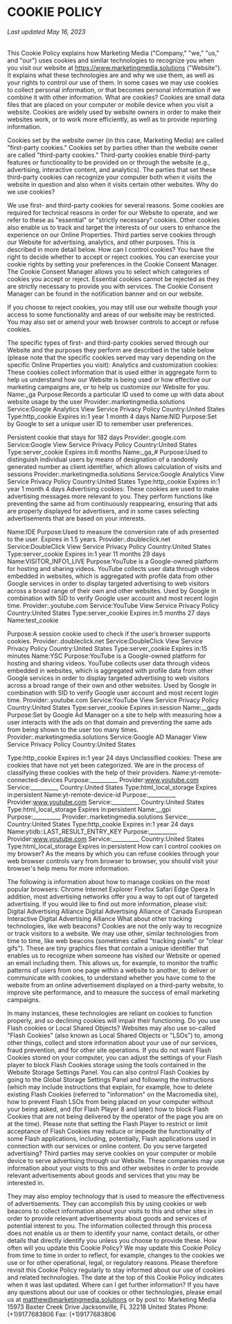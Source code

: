 # COOKIE POLICY 
###### Last updated May 16, 2023 

This Cookie Policy explains how Marketing Media ("Company," "we," "us," and "our") uses cookies and similar technologies to recognize you when you visit our website at https://www.marketingmedia.solutions ("Website"). It explains what these technologies are and why we use them, as well as your rights to control our use of them. In some cases we may use cookies to collect personal information, or that becomes personal information if we combine it with other information. What are cookies? Cookies are small data files that are placed on your computer or mobile device when you visit a website. Cookies are widely used by website owners in order to make their websites work, or to work more efficiently, as well as to provide reporting information. 

Cookies set by the website owner (in this case, Marketing Media) are called "first-party cookies." Cookies set by parties other than the website owner are called "third-party cookies." Third-party cookies enable third-party features or functionality to be provided on or through the website (e.g., advertising, interactive content, and analytics). The parties that set these third-party cookies can recognize your computer both when it visits the website in question and also when it visits certain other websites. Why do we use cookies? 

We use first- and third-party cookies for several reasons. Some cookies are required for technical reasons in order for our Website to operate, and we refer to these as "essential" or "strictly necessary" cookies. Other cookies also enable us to track and target the interests of our users to enhance the experience on our Online Properties. Third parties serve cookies through our Website for advertising, analytics, and other purposes. This is described in more detail below. How can I control cookies? You have the right to decide whether to accept or reject cookies. You can exercise your cookie rights by setting your preferences in the Cookie Consent Manager. The Cookie Consent Manager allows you to select which categories of cookies you accept or reject. Essential cookies cannot be rejected as they are strictly necessary to provide you with services. The Cookie Consent Manager can be found in the notification banner and on our website. 

If you choose to reject cookies, you may still use our website though your access to some functionality and areas of our website may be restricted. You may also set or amend your web browser controls to accept or refuse cookies. 

The specific types of first- and third-party cookies served through our Website and the purposes they perform are described in the table below (please note that the specific cookies served may vary depending on the specific Online Properties you visit): Analytics and customization cookies: These cookies collect information that is used either in aggregate form to help us understand how our Website is being used or how effective our marketing campaigns are, or to help us customize our Website for you. Name:\_ga Purpose:Records a particular ID used to come up with data about website usage by the user Provider:.marketingmedia.solutions Service:Google Analytics View Service Privacy Policy Country:United States Type:http\_cookie Expires in:1 year 1 month 4 days Name:NID Purpose:Set by Google to set a unique user ID to remember user preferences. 

Persistent cookie that stays for 182 days Provider:.google.com Service:Google View Service Privacy Policy Country:United States Type:server\_cookie Expires in:6 months Name:\_ga\_# Purpose:Used to distinguish individual users by means of designation of a randomly generated number as client identifier, which allows calculation of visits and sessions Provider:.marketingmedia.solutions Service:Google Analytics View Service Privacy Policy Country:United States Type:http\_cookie Expires in:1 year 1 month 4 days Advertising cookies: These cookies are used to make advertising messages more relevant to you. They perform functions like preventing the same ad from continuously reappearing, ensuring that ads are properly displayed for advertisers, and in some cases selecting advertisements that are based on your interests. 

Name:IDE Purpose:Used to measure the conversion rate of ads presented to the user. Expires in 1.5 years. Provider:.doubleclick.net Service:DoubleClick View Service Privacy Policy Country:United States Type:server\_cookie Expires in:1 year 11 months 29 days Name:VISITOR\_INFO1\_LIVE Purpose:YouTube is a Google-owned platform for hosting and sharing videos. YouTube collects user data through videos embedded in websites, which is aggregated with profile data from other Google services in order to display targeted advertising to web visitors across a broad range of their own and other websites. Used by Google in combination with SID to verify Google user account and most recent login time. Provider:.youtube.com Service:YouTube View Service Privacy Policy Country:United States Type:server\_cookie Expires in:5 months 27 days Name:test\_cookie 

Purpose:A session cookie used to check if the user’s browser supports cookies. Provider:.doubleclick.net Service:DoubleClick View Service Privacy Policy Country:United States Type:server\_cookie Expires in:15 minutes Name:YSC Purpose:YouTube is a Google-owned platform for hosting and sharing videos. YouTube collects user data through videos embedded in websites, which is aggregated with profile data from other Google services in order to display targeted advertising to web visitors across a broad range of their own and other websites. Used by Google in combination with SID to verify Google user account and most recent login time. Provider:.youtube.com Service:YouTube View Service Privacy Policy Country:United States Type:server\_cookie Expires in:session Name:\_\_gads Purpose:Set by Google Ad Manager on a site to help with measuring how a user interacts with the ads on that domain and preventing the same ads from being shown to the user too many times. Provider:.marketingmedia.solutions Service:Google AD Manager View Service Privacy Policy Country:United States 

Type:http\_cookie Expires in:1 year 24 days Unclassified cookies: These are cookies that have not yet been categorized. We are in the process of classifying these cookies with the help of their providers. Name:yt-remote-connected-devices Purpose:\_\_\_\_\_\_\_\_\_\_ Provider:www.youtube.com Service:\_\_\_\_\_\_\_\_\_\_ Country:United States Type:html\_local\_storage Expires in:persistent Name:yt-remote-device-id Purpose:\_\_\_\_\_\_\_\_\_\_ Provider:www.youtube.com Service:\_\_\_\_\_\_\_\_\_\_ Country:United States Type:html\_local\_storage Expires in:persistent Name:\_\_gpi Purpose:\_\_\_\_\_\_\_\_\_\_ Provider:.marketingmedia.solutions Service:\_\_\_\_\_\_\_\_\_\_ Country:United States Type:http\_cookie Expires in:1 year 24 days Name:ytidb::LAST\_RESULT\_ENTRY\_KEY Purpose:\_\_\_\_\_\_\_\_\_\_ Provider:www.youtube.com Service:\_\_\_\_\_\_\_\_\_\_ Country:United States Type:html\_local\_storage Expires in:persistent How can I control cookies on my browser? As the means by which you can refuse cookies through your web browser controls vary from browser to browser, you should visit your browser's help menu for more information. 

The following is information about how to manage cookies on the most popular browsers: Chrome Internet Explorer Firefox Safari Edge Opera In addition, most advertising networks offer you a way to opt out of targeted advertising. If you would like to find out more information, please visit: Digital Advertising Alliance Digital Advertising Alliance of Canada European Interactive Digital Advertising Alliance What about other tracking technologies, like web beacons? Cookies are not the only way to recognize or track visitors to a website. We may use other, similar technologies from time to time, like web beacons (sometimes called "tracking pixels" or "clear gifs"). These are tiny graphics files that contain a unique identifier that enables us to recognize when someone has visited our Website or opened an email including them. This allows us, for example, to monitor the traffic patterns of users from one page within a website to another, to deliver or communicate with cookies, to understand whether you have come to the website from an online advertisement displayed on a third-party website, to improve site performance, and to measure the success of email marketing campaigns. 

In many instances, these technologies are reliant on cookies to function properly, and so declining cookies will impair their functioning. Do you use Flash cookies or Local Shared Objects? Websites may also use so-called "Flash Cookies" (also known as Local Shared Objects or "LSOs") to, among other things, collect and store information about your use of our services, fraud prevention, and for other site operations. If you do not want Flash Cookies stored on your computer, you can adjust the settings of your Flash player to block Flash Cookies storage using the tools contained in the Website Storage Settings Panel. You can also control Flash Cookies by going to the Global Storage Settings Panel and following the instructions (which may include instructions that explain, for example, how to delete existing Flash Cookies (referred to "information" on the Macromedia site), how to prevent Flash LSOs from being placed on your computer without your being asked, and (for Flash Player 8 and later) how to block Flash Cookies that are not being delivered by the operator of the page you are on at the time). Please note that setting the Flash Player to restrict or limit acceptance of Flash Cookies may reduce or impede the functionality of some Flash applications, including, potentially, Flash applications used in connection with our services or online content. Do you serve targeted advertising? Third parties may serve cookies on your computer or mobile device to serve advertising through our Website. These companies may use information about your visits to this and other websites in order to provide relevant advertisements about goods and services that you may be interested in. 

They may also employ technology that is used to measure the effectiveness of advertisements. They can accomplish this by using cookies or web beacons to collect information about your visits to this and other sites in order to provide relevant advertisements about goods and services of potential interest to you. The information collected through this process does not enable us or them to identify your name, contact details, or other details that directly identify you unless you choose to provide these. How often will you update this Cookie Policy? We may update this Cookie Policy from time to time in order to reflect, for example, changes to the cookies we use or for other operational, legal, or regulatory reasons. Please therefore revisit this Cookie Policy regularly to stay informed about our use of cookies and related technologies. The date at the top of this Cookie Policy indicates when it was last updated. Where can I get further information? If you have any questions about our use of cookies or other technologies, please email us at matthew@marketingmedia.solutions or by post to: Marketing Media 15973 Baxter Creek Drive Jacksonville, FL 32218 United States Phone: (+1)9177683806 Fax: (+1)9177683806